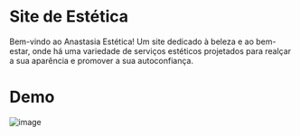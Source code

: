 # Site de Estética

Bem-vindo ao Anastasia Estética! Um site dedicado à beleza e ao bem-estar, onde há uma variedade de serviços estéticos projetados para realçar a sua aparência e promover a sua autoconfiança.

# Demo
![image](https://github.com/sstephanyy/Site-Estetica/assets/128330097/374bccea-9875-480f-b611-2c6c5a0b35df)

